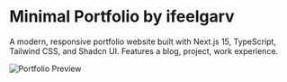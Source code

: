 # Minimal Portfolio by ifeelgarv

A modern, responsive portfolio website built with Next.js 15, TypeScript, Tailwind CSS, and Shadcn UI. Features a blog, project, work experience.

![Portfolio Preview](https://i.postimg.cc/nzWbkvmX/portfolio.png)
